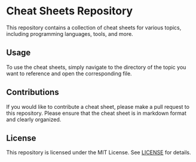 # Cheat Sheets Repository

This repository contains a collection of cheat sheets for various topics, including programming languages, tools, and more. 

## Usage

To use the cheat sheets, simply navigate to the directory of the topic you want to reference and open the corresponding file. 

## Contributions

If you would like to contribute a cheat sheet, please make a pull request to this repository. Please ensure that the cheat sheet is in markdown format and clearly organized. 

## License

This repository is licensed under the MIT License. See [LICENSE](LICENSE) for details.
